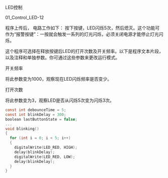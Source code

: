 LED控制

01_Control_LED-12

程序上传后， 电路工作如下： 按下按键，LED闪烁5次，然后熄灭。这个功能可作为“报警按键”：一按就会触发一系列的灯光闪烁，必须关闭电源才能停止灯光闪烁。

这个程序可选择在释放按键后LED的打开次数及开关频率。以下是程序文本片段，以及注释和单独参数。你可通过这些参数来更改运行模式。

开关频率

将此参数变为1000，观察现在LED闪烁频率是否变少。

打开次数

将此参数变为3，观察LED是否从闪烁5次变为闪烁3次。

```c
const int debounceTime = 5;
const int blinkDelay = 300;
boolean lastButtonState = false;
...
void blinking()
{
  for (int i = 0; i < 5; i++)
  {
    digitalWrite(LED_RED, HIGH);
    delay(blinkDelay);
    digitalWrite(LED_RED, LOW);
    delay(blinkDelay);
  }
}
```